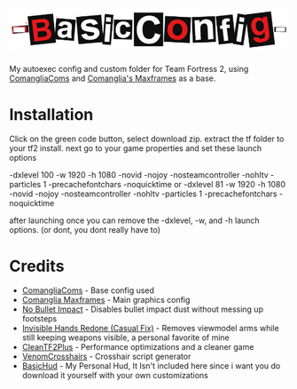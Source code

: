 # ![BasicConfig](https://github.com/Basiiic/BasicConfig/blob/main/logo.png)
My autoexec config and custom folder for Team Fortress 2, using [ComangliaComs](https://github.com/Comanglia/ComangliaComs) and [Comanglia's Maxframes](https://www.teamfortress.tv/25328/comanglias-config-fps-guide) as a base.

# Installation
Click on the green code button, select download zip.
extract the tf folder to your tf2 install.
next go to your game properties and set these launch options

-dxlevel 100 -w 1920 -h 1080 -novid -nojoy -nosteamcontroller -nohltv -particles 1 -precachefontchars -noquicktime
or
-dxlevel 81 -w 1920 -h 1080 -novid -nojoy -nosteamcontroller -nohltv -particles 1 -precachefontchars -noquicktime

after launching once you can remove the -dxlevel, -w, and -h launch options. (or dont, you dont really have to)

# Credits

- [ComangliaComs](https://github.com/Comanglia/ComangliaComs) - Base config used
- [Comanglia Maxframes](https://www.teamfortress.tv/25328/comanglias-config-fps-guide) - Main graphics config
- [No Bullet Impact](https://gamebanana.com/mods/412095) - Disables bullet impact dust without messing up footsteps
- [Invisible Hands Redone (Casual Fix)](https://gamebanana.com/mods/466233) - Removes viewmodel arms while still keeping weapons visible, a personal favorite of mine
- [CleanTF2Plus](https://github.com/JarateKing/CleanTF2plus) - Performance optimizations and a cleaner game
- [VenomCrosshairs](https://github.com/hbivnm/Venom-Crosshairs) - Crosshair script generator
- [BasicHud](https://github.com/Basiiic/BasicHud) - My Personal Hud, It Isn't included here since i want you do download it yourself with your own customizations
